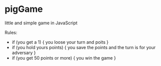 # pigGame
little and simple game in JavaScript

Rules:
  - if (you get a 1) {
      you loose your turn and poits
   } 
  - if (you hold yours points) {
       you save the points and the turn is for your adversary
   }
   - if (you get 50 points or more) {
       you win the game
   }
